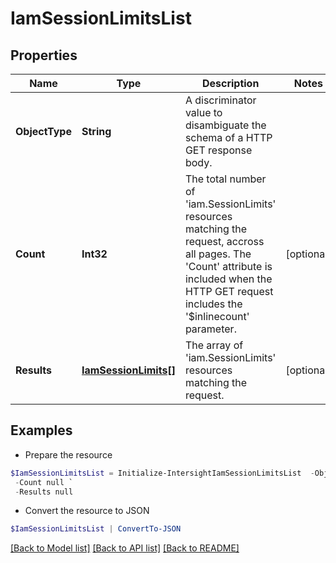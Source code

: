 # IamSessionLimitsList
## Properties

Name | Type | Description | Notes
------------ | ------------- | ------------- | -------------
**ObjectType** | **String** | A discriminator value to disambiguate the schema of a HTTP GET response body. | 
**Count** | **Int32** | The total number of &#39;iam.SessionLimits&#39; resources matching the request, accross all pages. The &#39;Count&#39; attribute is included when the HTTP GET request includes the &#39;$inlinecount&#39; parameter. | [optional] 
**Results** | [**IamSessionLimits[]**](IamSessionLimits.md) | The array of &#39;iam.SessionLimits&#39; resources matching the request. | [optional] 

## Examples

- Prepare the resource
```powershell
$IamSessionLimitsList = Initialize-IntersightIamSessionLimitsList  -ObjectType null `
 -Count null `
 -Results null
```

- Convert the resource to JSON
```powershell
$IamSessionLimitsList | ConvertTo-JSON
```

[[Back to Model list]](../README.md#documentation-for-models) [[Back to API list]](../README.md#documentation-for-api-endpoints) [[Back to README]](../README.md)

